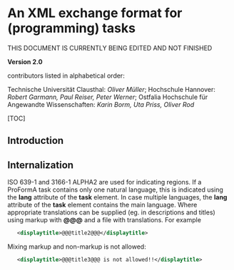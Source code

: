 # An XML exchange format for (programming) tasks
THIS DOCUMENT IS CURRENTLY BEING EDITED AND NOT FINISHED

**Version 2.0**

contributors listed in alphabetical order:

Technische Universität Clausthal: *Oliver Müller*;
Hochschule Hannover: *Robert Garmann, Paul Reiser, Peter Werner*;
Ostfalia Hochschule für Angewandte Wissenschaften: *Karin Borm, Uta Priss, Oliver Rod*

[TOC]

## Introduction

## Internalization

ISO 639-1 and 3166-1 ALPHA2 are used for indicating regions. If a ProFormA task contains only one natural
language, this is indicated using the <b>lang</b> attribute of the <b>task</b> element. In case 
multiple languages, the <b>lang</b> attribute of the <b>task</b> element contains the main
language. Where appropriate translations can be supplied (eg. in descriptions and titles) using
markup with <b>@@@</b> and a file with translations. For example
```xml
   <displaytitle>@@@title2@@@</displaytitle>
```
Mixing markup and non-markup is not allowed:
```xml
   <displaytitle>@@@title3@@@ is not allowed!!</displaytitle>
```
